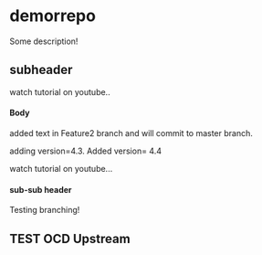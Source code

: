 # demorrepo

Some description!

## subheader


watch tutorial on youtube..

#### Body

added text in Feature2 branch and will commit to master branch.


adding version=4.3.
Added version= 4.4

watch tutorial on youtube...

#### sub-sub header
Testing branching!

## TEST OCD Upstream

